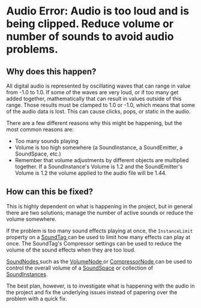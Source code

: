 
 # Audio Error: Audio is too loud and is being clipped. Reduce volume or number of sounds to avoid audio problems.


 ## Why does this happen?

All digital audio is represented by oscillating waves that can range in value from -1.0 to 1.0. If some of the waves are very loud, or if too many get added together, mathematically that can result in values outside of this range. Those results must be clamped to 1.0 or -1.0, which means that some of the audio data is lost. This can cause clicks, pops, or static in the audio. 

There are a few different reasons why this might be happening, but the most common reasons are:
- Too many sounds playing
- Volume is too high somewhere (a SoundInstance, a SoundEmitter, a SoundSpace, etc.)
 - Remember that volume adjustments by different objects are multiplied together. If a SoundInstance's Volume is 1.2 and the SoundEmitter's Volume is 1.2 the volume applied to the audio file will be 1.44.

 ## How can this be fixed?

This is highly dependent on what is happening in the project, but in general there are two solutions; manage the number of active sounds or reduce the volume somewhere. 

If the problem is too many sound effects playing at once, the `InstanceLimit` property on a [SoundTag  ](https://github.com/ZilchEngine/ZilchDocs/blob/master/zilch_editor_documentation/zilchmanual/audio/soundtag.markdown) can be used to limit how many effects can play at once. The SoundTag's Compressor settings can be used to reduce the volume of the sound effects when they are too loud.

[SoundNodes ](https://github.com/ZilchEngine/ZilchDocs/blob/master/zilch_editor_documentation/zilchmanual/audio/soundnode.markdown) such as the [VolumeNode ](https://github.com/ZilchEngine/ZilchDocs/blob/master/zilch_editor_documentation/zilchmanual/audio/soundnode/volumenode.markdown) or [CompressorNode ](https://github.com/ZilchEngine/ZilchDocs/blob/master/zilch_editor_documentation/zilchmanual/audio/soundnode/compressornode.markdown) can be used to control the overall volume of a [SoundSpace](https://github.com/ZilchEngine/ZilchDocs/blob/master/zilch_editor_documentation/zilchmanual/audio/soundspace.markdown) or collection of [SoundInstances](https://github.com/ZilchEngine/ZilchDocs/blob/master/zilch_editor_documentation/zilchmanual/audio/soundinstance.markdown).

The best plan, however, is to investigate what is happening with the audio in the project and fix the underlying issues instead of papering over the problem with a quick fix. 

 